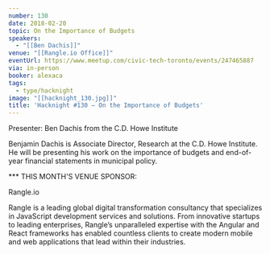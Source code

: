 ```yaml
---
number: 130
date: 2018-02-20
topic: On the Importance of Budgets
speakers:
  - "[[Ben Dachis]]"
venue: "[[Rangle.io Office]]"
eventUrl: https://www.meetup.com/civic-tech-toronto/events/247465887
via: in-person
booker: alexaca
tags:
  - type/hacknight
image: "[[hacknight_130.jpg]]"
title: 'Hacknight #130 – On the Importance of Budgets'
---
```


Presenter: Ben Dachis from the C.D. Howe Institute

Benjamin Dachis is Associate Director, Research at the C.D. Howe Institute. He will be presenting his work on the importance of budgets and end-of-year financial statements in municipal policy.

*** THIS MONTH'S VENUE SPONSOR:

Rangle.io

Rangle is a leading global digital transformation consultancy that specializes in JavaScript development services and solutions. From innovative startups to leading enterprises, Rangle’s unparalleled expertise with the Angular and React frameworks has enabled countless clients to create modern mobile and web applications that lead within their industries.
